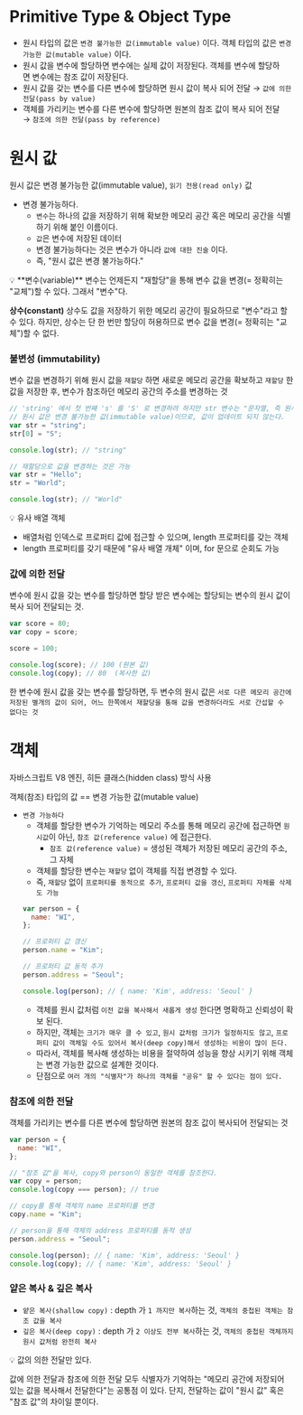 # Primitive Type & Object Type

- 원시 타입의 값은 `변경 불가능한 값(immutable value)` 이다. 객체 타입의 값은 `변경 가능한 값(mutable value)` 이다.
- 원시 값을 변수에 할당하면 변수에는 실제 값이 저장된다. 객체를 변수에 할당하면 변수에는 참조 값이 저장된다.
- 원시 값을 갖는 변수를 다른 변수에 할당하면 원시 값이 복사 되어 전달 → `값에 의한 전달(pass by value)`
- 객체를 가리키는 변수를 다른 변수에 할당하면 원본의 참조 값이 복사 되어 전달 → `참조에 의한 전달(pass by reference)`

# 원시 값

원시 값은 변경 불가능한 값(immutable value), `읽기 전용(read only)` 값

- 변경 불가능하다.
  - `변수`는 하나의 값을 저장하기 위해 확보한 메모리 공간 혹은 메모리 공간을 식별하기 위해 붙인 이름이다.
  - `값`은 변수에 저장된 데이터
  - 변경 불가능하다는 것은 변수가 아니라 `값에 대한 진술` 이다.
  - 즉, "원시 값은 변경 불가능하다."

<aside>
💡 **변수(variable)**
변수는 언제든지 "재할당"을 통해 변수 값을 변경(= 정확히는 "교체")할 수 있다. 그래서 "변수"다.

**상수(constant)**
상수도 값을 저장하기 위한 메모리 공간이 필요하므로 "변수"라고 할 수 있다. 하지만, 상수는 단 한 번만 할당이 허용하므로 변수 값을 변경(= 정확히는 "교체")할 수 없다.

</aside>

### 불변성 (immutability)

변수 값을 변경하기 위해 원시 값을 `재할당` 하면 새로운 메모리 공간을 확보하고 `재할당` 한 값을 저장한 후, 변수가 참조하던 메모리 공간의 주소를 변경하는 것

```jsx
// 'string' 에서 첫 번째 's' 를 'S' 로 변경하려 하지만 str 변수는 "문자열, 즉 원시 값"
// 원시 값은 변경 불가능한 값(immutable value)이므로, 값이 업데이트 되지 않는다.
var str = "string";
str[0] = "S";

console.log(str); // "string"

// 재할당으로 값을 변경하는 것은 가능
var str = "Hello";
str = "World";

console.log(str); // "World"
```

<aside>
💡 유사 배열 객체

- 배열처럼 인덱스로 프로퍼티 값에 접근할 수 있으며, length 프로퍼티를 갖는 객체
- length 프로퍼티를 갖기 때문에 "유사 배열 개체" 이며, for 문으로 순회도 가능

</aside>

### 값에 의한 전달

변수에 원시 값을 갖는 변수를 할당하면 할당 받은 변수에는 할당되는 변수의 원시 값이 복사 되어 전달되는 것.

```jsx
var score = 80;
var copy = score;

score = 100;

console.log(score); // 100 (원본 값)
console.log(copy); // 80  (복사한 값)
```

한 변수에 원시 값을 갖는 변수를 할당하면, 두 변수의 원시 값은 `서로 다른 메모리 공간에 저장된 별개의 값이 되어, 어느 한쪽에서 재할당을 통해 값을 변경하더라도 서로 간섭할 수 없다는 것`

# 객체

자바스크립트 V8 엔진, 히든 클래스(hidden class) 방식 사용

객체(참조) 타입의 값 == 변경 가능한 값(mutable value)

- `변경 가능하다`
  - 객체를 할당한 변수가 기억하는 메모리 주소를 통해 메모리 공간에 접근하면 `원시값`이 아닌, `참조 값(reference value)` 에 접근한다.
    - `참조 값(reference value)` = 생성된 객체가 저장된 메모리 공간의 주소, 그 자체
  - 객체를 할당한 변수는 `재할당` 없이 객체를 직접 변경할 수 있다.
  - 즉, `재할당` 없이 `프로퍼티를 동적으로 추가`, `프로퍼티 값을 갱신`, `프로퍼티 자체를 삭제도 가능`
  ```jsx
  var person = {
    name: "WI",
  };

  // 프로퍼티 값 갱신
  person.name = "Kim";

  // 프로퍼티 값 동적 추가
  person.address = "Seoul";

  console.log(person); // { name: 'Kim', address: 'Seoul' }
  ```
  - 객체를 원시 값처럼 `이전 값을 복사해서 새롭게 생성` 한다면 명확하고 신뢰성이 확보 된다.
  - 하지만, 객체는 `크기가 매우 클 수 있고`, `원시 값처럼 크기가 일정하지도 않고`, `프로퍼티 값이 객체일 수도 있어서 복사(deep copy)해서 생성하는 비용이 많이 든다.`
  - 따라서, 객체를 복사해 생성하는 비용을 절약하여 성능을 향상 시키기 위해 객체는 변경 가능한 값으로 설계한 것이다.
  - 단점으로 `여러 개의 "식별자"가 하나의 객체를 "공유" 할 수 있다는 점이 있다.`

### 참조에 의한 전달

객체를 가리키는 변수를 다른 변수에 할당하면 원본의 참조 값이 복사되어 전달되는 것

```jsx
var person = {
  name: "WI",
};

// "참조 값"을 복사, copy와 person이 동일한 객체를 참조한다.
var copy = person;
console.log(copy === person); // true

// copy를 통해 객체의 name 프로퍼티를 변경
copy.name = "Kim";

// person을 통해 객체의 address 프로퍼티를 동적 생성
person.address = "Seoul";

console.log(person); // { name: 'Kim', address: 'Seoul' }
console.log(copy); // { name: 'Kim', address: 'Seoul' }
```

### 얕은 복사 & 깊은 복사

- `얕은 복사(shallow copy)` : depth 가 `1 까지만 복사`하는 것, `객체의 중첩된 객체는 참조 값을 복사`
- `깊은 복사(deep copy)` : depth 가 `2 이상도 전부 복사`하는 것, `객체의 중첩된 객체까지 원시 값처럼 완전히 복사`

<aside>
💡 값의 의한 전달만 있다.

값에 의한 전달과 참조에 의한 전달 모두 식별자가 기억하는 "메모리 공간에 저장되어 있는 값을 복사해서 전달한다"는 공통점 이 있다.
단지, 전달하는 값이 "원시 값" 혹은 "참조 값"의 차이일 뿐이다.

</aside>

